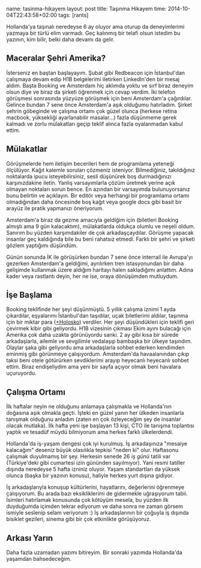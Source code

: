 name: tasinma-hikayem
layout: post
title: Taşınma Hikayem
time: 2014-10-04T22:43:58+02:00
tags: [rants]

Hollanda'ya taşınalı neredeyse 6 ay oluyor ama oturup da deneyimlerimi yazmaya bir türlü elim varmadı. Geç kalınmış bir telafi olsun istedim bu yazının, kim bilir, belki daha devamı da gelir.

Maceralar Şehri Amerika?
------------------------

İsterseniz en baştan başlayayım. Şubat gibi Redbeacon için İstanbul'dan çalışmaya devam edip H1B belgelerimi iletirken LinkedIn'den bir mesaj aldım. Başta Booking ve Amsterdam hiç aklımda yoktu ve sırf biraz deneyim olsun diye ve biraz da şirketi öğrenmek için cevap verdim. İki telefon görüşmesi sonrasında yüzyüze görüşmek için beni Amsterdam'a çağırdılar. Gelince bundan 7 sene önce Amsterdam'a aşık olduğumu hatırladım. Şirket şehrin göbeginde ve çalışma ortamı çok güzel olunca (herkese retina macbook, yüksekliği ayarlanabilir masalar...) fazla düşünmeme gerek kalmadı ve zorlu mülakatları geçip teklif alınca fazla oyalanmadan kabul ettim.

Mülakatlar
----------

Görüşmelerde hem iletişim becerileri hem de programlama yeteneği ölçülüyor. Kağıt kalemle soruları çözmeniz isteniyor. Bilmediğiniz, takıldığınız noktalarda ipucu isteyebilirsiniz, sesli düşünürek boş durmadığınızı karşınızdakine iletin. Yanlış varsayımlarla çözüm üretmek yerine açık olmayan noktaları sorun bence. En azından bir varsayımda bulunuyorsanız bunu belirtin ve açıklayın. Bir editör veya herhangi bir programlama ortamı olmadığından daha öncesinde boş kağıt veya google docs gibi basit bir arayüz ile pratik yapmanızı öneriyorum.

Amsterdam'a biraz da gezme amacıyla geldiğim için (biletleri Booking almıştı ama 9 gün kalacaktım), mülakatlarda oldukça olumlu ve neşeli oldum. Sanırım bu yüzden karşımdakiler de çok arkadaşçaydılar. Görüşme yapacak insanlar geç kaldığında bile bu beni rahatsız etmedi. Farklı bir şehri ve şirketi gözlem yaptığımı düşündüm.

Günün sonunda İK ile görüşürken bundan 7 sene önce interrail ile Avrupa'yı gezerken Amsterdam'a geldiğimi, ayrılırken tren istasyonundan bir daha gelişimde kullanmak üzere aldığım haritayı halen sakladığımı anlattım. Adına kader veya rastlantı deyin, her ne ise, oraya dönüşümden mutluydum.

İşe Başlama
-----------

Booking teklifinde her şeyi düşünmüştü. 5 yıllık çalışma iznimi 1 ayda çıkardılar, eşyalarımı İstanbul'dan taşıdılar, uçak biletlerimi aldılar, taşınma için bir miktar para (<a href="https://www.youtube.com/watch?v=l4lescp4U0Y">+Holosko</a>) verdiler. Her şeyi düşündükleri için teklifi geri çevirmek kibir gibi geliyordu. H1B vizesinin çıkması Ekim ayını bulacağı için Amerika çok daha uzakta görünüyordu sanki. 2 ay gibi kısa bir sürede arkadaşlarla, ailemle ve sevgilimle vedalaşıp bambaşka bir ülkeye taşındım. Olaylar şaka gibi geliyordu ama arkadaşlarla sohbet ederken kendimden eminmiş gibi görünmeye çalışıyordum. Amsterdam'da havaalanından çıkıp taksi beni otele götürürken sevdiklerimi arayıp heyecanlı heyecanlı sohbet ettim. Biraz endişeliydim ama yeni bir sayfa açıyor olmak beni havalara uçuruyordu.

Çalışma Ortamı
--------------

İlk haftalar neyin ne olduğunu anlamaya çalışmakla ve Hollanda'nın doğasına aşık olmakla geçti. İşteki en güzel yanın her ülkeden insanlarla tanışmak olduğunu anladım (zaten en çok özleyeceğim şey de insanlar olacak mutlaka). İlk hafta yeni işe başlayan 13 kişi, CTO ile tanışma toplantısı yaptık ve tesadüf müydü bilmiyorum ama herkes farklı ülkelerdendi.

Hollanda'da iş-yaşam dengesi çok iyi kurulmuş. İş arkadaşınıza "mesaiye kalacağım" deseniz büyük olasılıkla tepkisi "neden ki" olur. Haftasonu çalışmak duyulmamış bir şey. Herkesin senede 26 *iş günü* tatili var (Türkiye'deki gibi cumartesi izin gününden sayılmıyor). Yani resmi tatiller dışında neredeyse 5 hafta izniniz oluyor. Yaşam standartları da yüksek olunca (başka bir yazının konusu), haliyle herkes yurt dışına gidiyor.

İş arkadaşlarıyla konuşup kültürlerini, hayatlarını, değerlerini öğrenmeye çalışıyorum. Bu arada bazı eksikliklerimi de gidermekle uğraşıyorum tabii. İsimleri hatırlamak konusunda çok kötüyüm mesela, bu yüzden ilk duyduğumda içimden tekrar ediyorum ve daha sonra ne zaman görsem ismiyle seslenip selam veriyorum :) İş arkadaşlarının bir çoğuyla iş dışında bisiklet gezileri, sinema gibi bir çok etkinlikte görüşüyoruz.

Arkası Yarın
------------

Daha fazla uzamadan yazımı bitireyim. Bir sonraki yazımda Hollanda'da yaşamdan bahsedeceğim.
